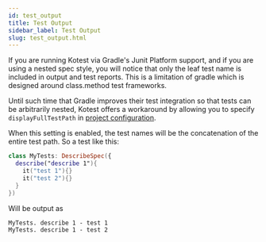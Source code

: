 ```yaml
---
id: test_output
title: Test Output
sidebar_label: Test Output
slug: test_output.html
---
```


If you are running Kotest via Gradle's Junit Platform support, and if you are using a nested spec style, you
will notice that only the leaf test name is included in output and test reports. This is a limitation of gradle
which is designed around class.method test frameworks.

Until such time that Gradle improves their test integration so that tests can be arbitrarily nested, Kotest
offers a workaround by allowing you to specify `displayFullTestPath` in [project configuration](project_config.md).

When this setting is enabled, the test names will be the concatenation of the entire test path. So a test like this:

```kotlin
class MyTests: DescribeSpec({
  describe("describe 1"){
    it("test 1"){}
    it("test 2"){}
  }
})
```

Will be output as

```
MyTests. describe 1 - test 1
MyTests. describe 1 - test 2
```
